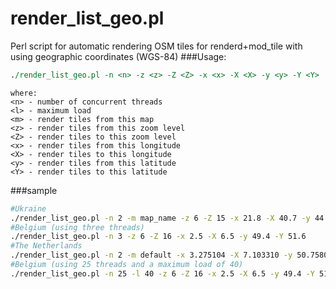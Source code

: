 # render_list_geo.pl
Perl script for automatic rendering OSM tiles for renderd+mod_tile with using geographic coordinates (WGS-84)
###Usage:
```perl
./render_list_geo.pl -n <n> -z <z> -Z <Z> -x <x> -X <X> -y <y> -Y <Y>
```
```
where:
<n> - number of concurrent threads
<l> - maximum load
<m> - render tiles from this map
<z> - render tiles from this zoom level
<Z> - render tiles to this zoom level
<x> - render tiles from this longitude
<X> - render tiles to this longitude
<y> - render tiles from this latitude
<Y> - render tiles to this latitude
```
###sample
```bash
#Ukraine
./render_list_geo.pl -n 2 -m map_name -z 6 -Z 15 -x 21.8 -X 40.7 -y 44.03 -Y 52.6
#Belgium (using three threads)
./render_list_geo.pl -n 3 -z 6 -Z 16 -x 2.5 -X 6.5 -y 49.4 -Y 51.6
#The Netherlands
./render_list_geo.pl -n 2 -m default -x 3.275104 -X 7.103310 -y 50.758069 -Y 53.662826 -z 15 -Z 18
#Belgium (using 25 threads and a maximum load of 40)
./render_list_geo.pl -n 25 -l 40 -z 6 -Z 16 -x 2.5 -X 6.5 -y 49.4 -Y 51.6
```
